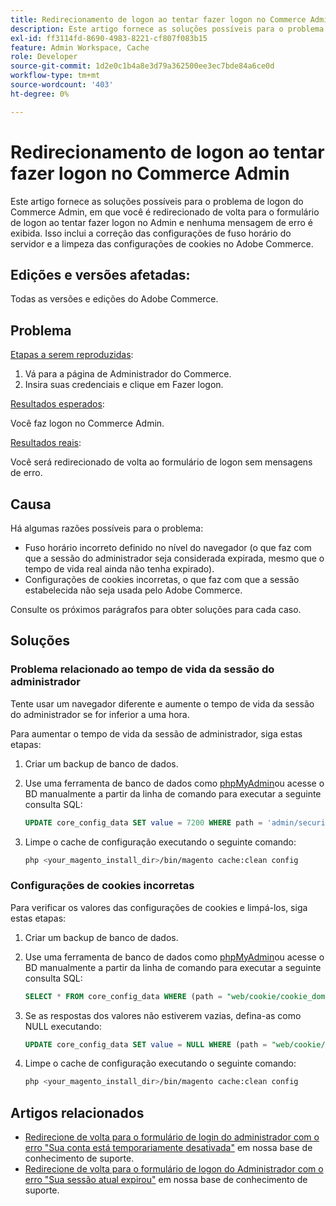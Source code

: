 ```yaml
---
title: Redirecionamento de logon ao tentar fazer logon no Commerce Admin
description: Este artigo fornece as soluções possíveis para o problema de logon do Commerce Admin, em que você é redirecionado de volta para o formulário de logon ao tentar fazer logon no Admin e nenhuma mensagem de erro é exibida. Isso inclui a correção das configurações de fuso horário do servidor e a limpeza das configurações de cookies no Adobe Commerce.
exl-id: ff3114fd-8690-4983-8221-cf807f083b15
feature: Admin Workspace, Cache
role: Developer
source-git-commit: 1d2e0c1b4a8e3d79a362500ee3ec7bde84a6ce0d
workflow-type: tm+mt
source-wordcount: '403'
ht-degree: 0%

---
```


# Redirecionamento de logon ao tentar fazer logon no Commerce Admin

Este artigo fornece as soluções possíveis para o problema de logon do Commerce Admin, em que você é redirecionado de volta para o formulário de logon ao tentar fazer logon no Admin e nenhuma mensagem de erro é exibida. Isso inclui a correção das configurações de fuso horário do servidor e a limpeza das configurações de cookies no Adobe Commerce.

## Edições e versões afetadas:

Todas as versões e edições do Adobe Commerce.

## Problema

<u>Etapas a serem reproduzidas</u>:

1. Vá para a página de Administrador do Commerce.
1. Insira suas credenciais e clique em Fazer logon.

<u>Resultados esperados</u>:

Você faz logon no Commerce Admin.

<u>Resultados reais</u>:

Você será redirecionado de volta ao formulário de logon sem mensagens de erro.

## Causa

Há algumas razões possíveis para o problema:

* Fuso horário incorreto definido no nível do navegador (o que faz com que a sessão do administrador seja considerada expirada, mesmo que o tempo de vida real ainda não tenha expirado).
* Configurações de cookies incorretas, o que faz com que a sessão estabelecida não seja usada pelo Adobe Commerce.

Consulte os próximos parágrafos para obter soluções para cada caso.

## Soluções

### Problema relacionado ao tempo de vida da sessão do administrador

Tente usar um navegador diferente e aumente o tempo de vida da sessão do administrador se for inferior a uma hora.

Para aumentar o tempo de vida da sessão de administrador, siga estas etapas:

1. Criar um backup de banco de dados.
1. Use uma ferramenta de banco de dados como [phpMyAdmin](https://devdocs.magento.com/guides/v2.2/install-gde/prereq/optional.html#install-optional-phpmyadmin)ou acesse o BD manualmente a partir da linha de comando para executar a seguinte consulta SQL:

   ```sql
   UPDATE core_config_data SET value = 7200 WHERE path = 'admin/security/session_lifetime';
   ```

1. Limpe o cache de configuração executando o seguinte comando:

   ```bash
   php <your_magento_install_dir>/bin/magento cache:clean config
   ```

### Configurações de cookies incorretas

Para verificar os valores das configurações de cookies e limpá-los, siga estas etapas:

1. Criar um backup de banco de dados.
1. Use uma ferramenta de banco de dados como [phpMyAdmin](https://devdocs.magento.com/guides/v2.2/install-gde/prereq/optional.html#install-optional-phpmyadmin)ou acesse o BD manualmente a partir da linha de comando para executar a seguinte consulta SQL:

   ```sql
   SELECT * FROM core_config_data WHERE (path = "web/cookie/cookie_domain" OR path = "web/cookie/cookie_path");
   ```

1. Se as respostas dos valores não estiverem vazias, defina-as como NULL executando:

   ```sql
   UPDATE core_config_data SET value = NULL WHERE (path = "web/cookie/cookie_domain" OR path = "web/cookie/cookie_path");
   ```

1. Limpe o cache de configuração executando o seguinte comando:

   ```bash
   php <your_magento_install_dir>/bin/magento cache:clean config
   ```

## Artigos relacionados

* [Redirecione de volta para o formulário de login do administrador com o erro &quot;Sua conta está temporariamente desativada&quot;](/help/troubleshooting/miscellaneous/redirect-back-to-the-admin-login-form-with-your-account-is-temporarily-disabled-error.md) em nossa base de conhecimento de suporte.
* [Redirecione de volta para o formulário de logon do Administrador com o erro &quot;Sua sessão atual expirou&quot;](/help/troubleshooting/miscellaneous/redirect-back-to-the-admin-login-form-with-your-current-session-has-been-expired-error.md) em nossa base de conhecimento de suporte.
